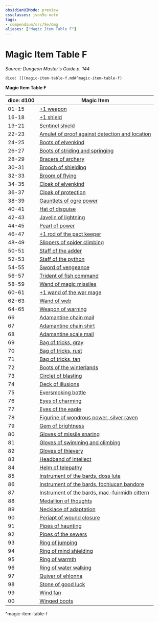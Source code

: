 ```yaml
---
obsidianUIMode: preview
cssclasses: json5e-note
tags:
- compendium/src/5e/dmg
aliases: ["Magic Item Table F"]
---
```

# Magic Item Table F
*Source: Dungeon Master's Guide p. 144* 

`dice: [](magic-item-table-f.md#^magic-item-table-f)`

**Magic Item Table F**

| dice: d100 | Magic Item |
|------------|------------|
| 01-15 | [+1 weapon](/3-Mechanics/CLI/items/1-weapon.md) |
| 16-18 | [+1 shield](/3-Mechanics/CLI/items/1-shield.md) |
| 19-21 | [Sentinel shield](/3-Mechanics/CLI/items/sentinel-shield.md) |
| 22-23 | [Amulet of proof against detection and location](/3-Mechanics/CLI/items/amulet-of-proof-against-detection-and-location.md) |
| 24-25 | [Boots of elvenkind](/3-Mechanics/CLI/items/boots-of-elvenkind.md) |
| 26-27 | [Boots of striding and springing](/3-Mechanics/CLI/items/boots-of-striding-and-springing.md) |
| 28-29 | [Bracers of archery](/3-Mechanics/CLI/items/bracers-of-archery.md) |
| 30-31 | [Brooch of shielding](/3-Mechanics/CLI/items/brooch-of-shielding.md) |
| 32-33 | [Broom of flying](/3-Mechanics/CLI/items/broom-of-flying.md) |
| 34-35 | [Cloak of elvenkind](/3-Mechanics/CLI/items/cloak-of-elvenkind.md) |
| 36-37 | [Cloak of protection](/3-Mechanics/CLI/items/cloak-of-protection.md) |
| 38-39 | [Gauntlets of ogre power](/3-Mechanics/CLI/items/gauntlets-of-ogre-power.md) |
| 40-41 | [Hat of disguise](/3-Mechanics/CLI/items/hat-of-disguise.md) |
| 42-43 | [Javelin of lightning](/3-Mechanics/CLI/items/javelin-of-lightning.md) |
| 44-45 | [Pearl of power](/3-Mechanics/CLI/items/pearl-of-power.md) |
| 46-47 | [+1 rod of the pact keeper](/3-Mechanics/CLI/items/1-rod-of-the-pact-keeper.md) |
| 48-49 | [Slippers of spider climbing](/3-Mechanics/CLI/items/slippers-of-spider-climbing.md) |
| 50-51 | [Staff of the adder](/3-Mechanics/CLI/items/staff-of-the-adder.md) |
| 52-53 | [Staff of the python](/3-Mechanics/CLI/items/staff-of-the-python.md) |
| 54-55 | [Sword of vengeance](/3-Mechanics/CLI/items/sword-of-vengeance.md) |
| 56-57 | [Trident of fish command](/3-Mechanics/CLI/items/trident-of-fish-command.md) |
| 58-59 | [Wand of magic missiles](/3-Mechanics/CLI/items/wand-of-magic-missiles.md) |
| 60-61 | [+1 wand of the war mage](/3-Mechanics/CLI/items/1-wand-of-the-war-mage.md) |
| 62-63 | [Wand of web](/3-Mechanics/CLI/items/wand-of-web.md) |
| 64-65 | [Weapon of warning](/3-Mechanics/CLI/items/weapon-of-warning.md) |
| 66 | [Adamantine chain mail](/3-Mechanics/CLI/items/adamantine-armor.md) |
| 67 | [Adamantine chain shirt](/3-Mechanics/CLI/items/adamantine-armor.md) |
| 68 | [Adamantine scale mail](/3-Mechanics/CLI/items/adamantine-armor.md) |
| 69 | [Bag of tricks, gray](/3-Mechanics/CLI/items/bag-of-tricks-gray.md) |
| 70 | [Bag of tricks, rust](/3-Mechanics/CLI/items/bag-of-tricks-rust.md) |
| 71 | [Bag of tricks, tan](/3-Mechanics/CLI/items/bag-of-tricks-tan.md) |
| 72 | [Boots of the winterlands](/3-Mechanics/CLI/items/boots-of-the-winterlands.md) |
| 73 | [Circlet of blasting](/3-Mechanics/CLI/items/circlet-of-blasting.md) |
| 74 | [Deck of illusions](/3-Mechanics/CLI/items/deck-of-illusions.md) |
| 75 | [Eversmoking bottle](/3-Mechanics/CLI/items/eversmoking-bottle.md) |
| 76 | [Eyes of charming](/3-Mechanics/CLI/items/eyes-of-charming.md) |
| 77 | [Eyes of the eagle](/3-Mechanics/CLI/items/eyes-of-the-eagle.md) |
| 78 | [Figurine of wondrous power, silver raven](/3-Mechanics/CLI/items/figurine-of-wondrous-power-silver-raven.md) |
| 79 | [Gem of brightness](/3-Mechanics/CLI/items/gem-of-brightness.md) |
| 80 | [Gloves of missile snaring](/3-Mechanics/CLI/items/gloves-of-missile-snaring.md) |
| 81 | [Gloves of swimming and climbing](/3-Mechanics/CLI/items/gloves-of-swimming-and-climbing.md) |
| 82 | [Gloves of thievery](/3-Mechanics/CLI/items/gloves-of-thievery.md) |
| 83 | [Headband of intellect](/3-Mechanics/CLI/items/headband-of-intellect.md) |
| 84 | [Helm of telepathy](/3-Mechanics/CLI/items/helm-of-telepathy.md) |
| 85 | [Instrument of the bards, doss lute](/3-Mechanics/CLI/items/instrument-of-the-bards-doss-lute.md) |
| 86 | [Instrument of the bards, fochlucan bandore](/3-Mechanics/CLI/items/instrument-of-the-bards-fochlucan-bandore.md) |
| 87 | [Instrument of the bards, mac-fuirmidh cittern](/3-Mechanics/CLI/items/instrument-of-the-bards-mac-fuirmidh-cittern.md) |
| 88 | [Medallion of thoughts](/3-Mechanics/CLI/items/medallion-of-thoughts.md) |
| 89 | [Necklace of adaptation](/3-Mechanics/CLI/items/necklace-of-adaptation.md) |
| 90 | [Periapt of wound closure](/3-Mechanics/CLI/items/periapt-of-wound-closure.md) |
| 91 | [Pipes of haunting](/3-Mechanics/CLI/items/pipes-of-haunting.md) |
| 92 | [Pipes of the sewers](/3-Mechanics/CLI/items/pipes-of-the-sewers.md) |
| 93 | [Ring of jumping](/3-Mechanics/CLI/items/ring-of-jumping.md) |
| 94 | [Ring of mind shielding](/3-Mechanics/CLI/items/ring-of-mind-shielding.md) |
| 95 | [Ring of warmth](/3-Mechanics/CLI/items/ring-of-warmth.md) |
| 96 | [Ring of water walking](/3-Mechanics/CLI/items/ring-of-water-walking.md) |
| 97 | [Quiver of ehlonna](/3-Mechanics/CLI/items/quiver-of-ehlonna.md) |
| 98 | [Stone of good luck](/3-Mechanics/CLI/items/stone-of-good-luck.md) |
| 99 | [Wind fan](/3-Mechanics/CLI/items/wind-fan.md) |
| 00 | [Winged boots](/3-Mechanics/CLI/items/winged-boots.md) |
^magic-item-table-f
